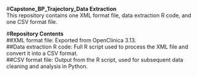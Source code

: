 #**Capstone_BP_Trajectory_Data Extraction**<br>
This repository contains one XML format file, data extraction R code, and one CSV format file.

#**Repository Contents**<br>
##XML format file: Exported from OpenClinica 3.13.<br>
##Data extraction R code: Full R script used to process the XML file and convert it into a CSV format.<br>
##CSV format file: Output from the R script, used for subsequent data cleaning and analysis in Python.

